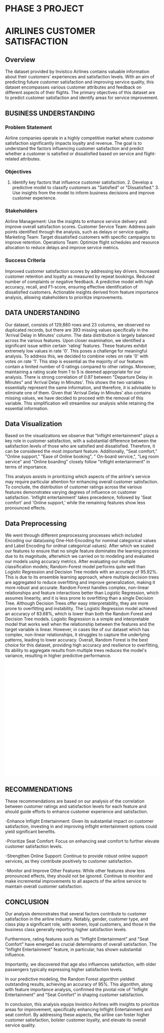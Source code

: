 # PHASE 3 PROJECT


# AIRLINES CUSTOMER SATISFACTION

## Overview
The dataset provided by Invistico Airlines contains valuable information about their customers' experiences and satisfaction levels. With an aim of predicting future customer satisfaction and improving service quality, this dataset encompasses various customer attributes and feedback on different aspects of their flights. The primary objectives of this dataset are to predict customer satisfaction and identify areas for service improvement.

## BUSINESS UNDERSTANDING
### Problem Statement
Airline companies operate in a highly competitive market where customer satisfaction significantly impacts loyalty and revenue. The goal is to understand the factors influencing customer satisfaction and predict whether a customer is satisfied or dissatisfied based on service and flight-related attributes.

### Objectives
1. Identify key factors that influence customer satisfaction. 2. Develop a predictive model to classify customers as "Satisfied" or "Dissatisfied." 3. Use insights from the model to inform business decisions and improve customer experience.

### Stakeholders
Airline Management: Use the insights to enhance service delivery and improve overall satisfaction scores.
Customer Service Team: Address pain points identified through the analysis, such as delays or service quality.
Marketing Team: Target dissatisfied customers with specific campaigns to improve retention.
Operations Team: Optimize flight schedules and resource allocation to reduce delays and improve service metrics.

### Success Criteria
Improved customer satisfaction scores by addressing key drivers. Increased customer retention and loyalty as measured by repeat bookings. Reduced number of complaints or negative feedback. A predictive model with high accuracy, recall, and F1-score, ensuring effective identification of dissatisfied customers. Actionable insights derived from feature importance analysis, allowing stakeholders to prioritize improvements.

## DATA UNDERSTANDING
Our dataset, consists of 129,880 rows and 23 columns, we observed no duplicated records, but there are 393 missing values specifically in the 'Arrival Delay in Minutes' column. The data distribution is largely balanced across the various features. Upon closer examination, we identified a significant issue within certain 'rating' features. These features exhibit extremely low values in rate '0'. This poses a challenge for meaningful analysis. To address this, we decided to combine votes on rate '0' with votes on rate '1'. This step is essential as the majority of our features contain a limited number of 0 ratings compared to other ratings. Moreover, maintaining a rating scale from 1 to 5 is deemed appropriate for our analysis. There is strong correlation of 0.97 between "Departure Delay in Minutes" and 'Arrival Delay in Minutes'. This shows the two variables essentially represent the same information, and therefore, it is advisable to eliminate one of them. Given that 'Arrival Delay in Minutes' also contains missing values, we have decided to proceed with the removal of this variable. This simplification will streamline our analysis while retaining the essential information.

## Data Visualization
Based on the visualizations we observe that "Inflight entertainment" plays a key role in customer satisfaction, with a substantial difference between the satisfaction levels of those who are satisfied and dissatisfied. Therefore, it can be considered the most important feature. Additionally, "Seat comfort," "Online support," "Ease of Online booking", " On-board service,", "Leg room service" and "Online boarding" closely follow "Inflight entertainment" in terms of importance.

This analysis assists in prioritizing which aspects of the airline's service may require particular attention for enhancing overall customer satisfaction.
To conclude, the distribution of customer ratings across the various features demonstrates varying degrees of influence on customer satisfaction. 'Inflight entertainment' takes precedence, followed by 'Seat comfort' and 'Online support,' while the remaining features show less pronounced effects.

## Data Preprocessing
We went through different preprocessing processes which included Encoding our data(using One-Hot-Encoding for nominal categorical values and Label Encoding for ordinal categorical values). After which we scaled our features to ensure that no single feature dominates the learning process due to its magnitude, afterwhich we carried on to modeling and evaluated our models using accuracy metrics.
After evaluating our multiple classification models; Random-Forest model performs quite well than Logistic Regression and Decision Tree models with an accuracy of 95.92%. This is due to its ensemble learning approach, where multiple decision trees are aggregated to reduce overfitting and improve generalization, making it more robust and accurate.
Random Forest handles complex, non-linear relationships and feature interactions better than Logistic Regression, which assumes linearity, and it is less prone to overfitting than a single Decision Tree. Although Decision Trees offer easy interpretability, they are more prone to overfitting and instability.
The Logistic Regression model achieved an accuracy of 83.68%, which is lower than both the Random Forest and Decision Tree models. Logistic Regression is a simple and interpretable model that works well when the relationship between the features and the target variable is linear. However, in cases like of our dataset which has complex, non-linear relationships, it struggles to capture the underlying patterns, leading to lower accuracy.
Overall, Random Forest is the best choice for this dataset, providing high accuracy and resilience to overfitting, Its ability to aggregate results from multiple trees reduces the model's variance, resulting in higher predictive performance.
![ROC Curve](roc_curve.png)
## RECOMMENDATIONS
These recommendations are based on our analysis of the correlation between customer ratings and satisfaction levels for each feature and should guide efforts to enhance customer experience and satisfaction.

 -Enhance Inflight Entertainment: Given its substantial impact on customer satisfaction, investing in and improving inflight entertainment options could yield significant benefits.

 -Prioritize Seat Comfort: Focus on enhancing seat comfort to further elevate customer satisfaction levels.

 -Strengthen Online Support: Continue to provide robust online support services, as they contribute positively to customer satisfaction.

 -Monitor and Improve Other Features: While other features show less pronounced effects, they should not be ignored. Continue to monitor and make incremental improvements to all aspects of the airline service to maintain overall customer satisfaction.
 
 ## CONCLUSION
 Our analysis demonstrates that several factors contribute to customer satisfaction in the airline industry. Notably, gender, customer type, and class play a significant role, with women, loyal customers, and those in the business class generally reporting higher satisfaction levels.

Furthermore, rating features such as "Inflight Entertainment" and "Seat Comfort" have emerged as crucial determinants of overall satisfaction. The "Inflight Entertainment" feature, in particular, has shown substantial influence.

Importantly, we discovered that age also influences satisfaction, with older passengers typically expressing higher satisfaction levels.

In our predictive modeling, the Random Forest algorithm yielded outstanding results, achieving an accuracy of 95%. This algorithm, along with feature importance analysis, confirmed the pivotal role of "Inflight Entertainment" and "Seat Comfort" in shaping customer satisfaction.

In conclusion, this analysis equips Invistico Airlines with insights to prioritize areas for improvement, specifically enhancing Inflight Entertainment and seat comfort. By addressing these aspects, the airline can foster higher customer satisfaction, bolster customer loyalty, and elevate its overall service quality.
